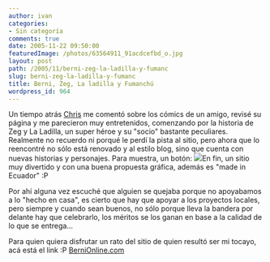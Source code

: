 ```yaml
---
author: ivan
categories:
- Sin categoría
comments: true
date: 2005-11-22 09:50:00
featuredImage: /photos/63564911_91acdcefbd_o.jpg
layout: post
path: /2005/11/berni-zeg-la-ladilla-y-fumanc
slug: berni-zeg-la-ladilla-y-fumanc
title: Berni, Zeg, La ladilla y Fumanchú
wordpress_id: 964
---
```


Un tiempo atrás [Chris](https://christina-sanlucas.blogspot.com/) me comentó sobre los cómics de un amigo, revisé su página y me parecieron muy entretenidos, comenzando por la historia de Zeg y La Ladilla, un super héroe y su "socio" bastante peculiares. Realmente no recuerdo ni porqué le perdí la pista al sitio, pero ahora que lo reencontré no sólo está renovado y al estilo blog, sino que cuenta con nuevas historias y personajes. Para muestra, un botón:
[![](https://static.flickr.com/24/63564911_91acdcefbd_o.jpg)](https://static.flickr.com/24/63564911_91acdcefbd_o.jpg)En fin, un sitio muy divertido y con una buena propuesta gráfica, además es "made in Ecuador" :P

Por ahí alguna vez escuché que alguien se quejaba porque no apoyabamos a lo "hecho en casa", es cierto que hay que apoyar a los proyectos locales, pero siempre y cuando sean buenos, no sólo porque lleva la bandera por delante hay que celebrarlo, los méritos se los ganan en base a la calidad de lo que se entrega...

Para quien quiera disfrutar un rato del sitio de quien resultó ser mi tocayo, acá está el link :P
[BerniOnline.com](https://www.bernionline.com)